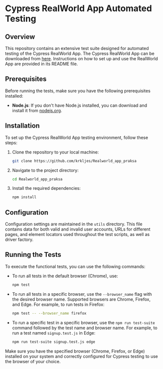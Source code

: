 # Cypress RealWorld App Automated Testing

## Overview

This repository contains an extensive test suite designed for automated testing of the Cypress RealWorld App. The Cypress RealWorld App can be downloaded from [here](https://github.com/cypress-io/cypress-realworld-app). Instructions on how to set up and use the RealWorld App are provided in its README file.

## Prerequisites

Before running the tests, make sure you have the following prerequisites installed:

- **Node.js**: If you don't have Node.js installed, you can download and install it from [nodejs.org](https://nodejs.org/).

## Installation

To set up the Cypress RealWorld App testing environment, follow these steps:

1. Clone the repository to your local machine:

    ```bash
    git clone https://github.com/krkljes/Realworld_app_praksa
    ```

2. Navigate to the project directory:

    ```bash
    cd Realworld_app_praksa
    ```

3. Install the required dependencies:

    ```bash
    npm install
    ```

## Configuration

Configuration settings are maintained in the `utils` directory. This file contains data for both valid and invalid user accounts, URLs for different pages, and element locators used throughout the test scripts, as well as driver factory.

## Running the Tests

To execute the functional tests, you can use the following commands:

- To run all tests in the default browser (Chrome), use:

    ```bash
    npm test
    ```

- To run all tests in a specific browser, use the `--browser_name` flag with the desired browser name. Supported browsers are Chrome, Firefox, and Edge. For example, to run tests in Firefox:

    ```bash
    npm test -- --browser_name firefox
    ```

- To run a specific test in a specific browser, use the `npm run test-suite` command followed by the test name and browser name. For example, to run a test named `signup.test.js` in Edge:

    ```bash
    npm run test-suite signup.test.js edge
    ```

Make sure you have the specified browser (Chrome, Firefox, or Edge) installed on your system and correctly configured for Cypress testing to use the browser of your choice.